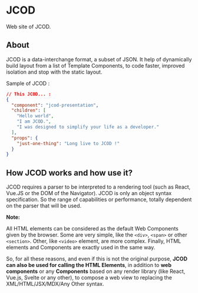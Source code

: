 # JCOD

Web site of JCOD.

## About

JCOD is a data-interchange format, a subset of JSON. It help of dynamically build layout from a list of Template Components, to code faster, improved isolation and stop with the static layout.

Sample of JCOD :

```json
// This JCOD... :
{
  "component": "jcod-presentation",
  "children": [
    "Hello world",
    "I am JCOD.",
    "I was designed to simplify your life as a developer."
  ],
  "props": {
    "just-one-thing": "Long live to JCOD !"
  }
}
```

## How JCOD works and how use it?

JCOD requires a parser to be interpreted to a rendering tool (such as React, Vue.JS or the DOM of the Navigator).
JCOD is only an object syntax specification. So the range of capabilities or performance, totally dependent on the parser that will be used.

**Note:**

All HTML elements can be considered as the default Web Components given by the browser. Some are very simple, like the `<div>`, `<span>` or other `<section>`. Other, like `<video>` element, are more complex.
Finally, HTML elements and Components are exactly used in the same way.

So, for all these reasons, and even if this is not the original purpose, **JCOD can also be used for calling the HTML Elements**, in addition to **web components** or any **Components** based on any render library (like React, Vue.js, Svelte or any other), to compose a web view to replacing the XML/HTML/JSX/MDX/Any Other syntax.
